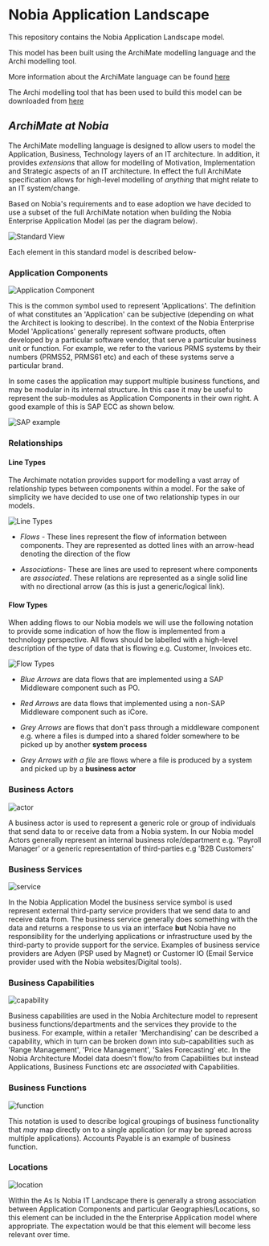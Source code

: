# **Nobia Application Landscape**

This repository contains the Nobia Application Landscape model.

This model has been built using the ArchiMate modelling language and the Archi modelling tool.

More information about the ArchiMate language can be found [here](http://pubs.opengroup.org/architecture/archimate3-doc/toc.html)

The Archi modelling tool that has been used to build this model can be downloaded from [here](https://www.archimatetool.com/)

## *ArchiMate at Nobia* ##

The ArchiMate modelling language is designed to allow users to model the Application, Business, Technology layers of an IT architecture. In addition, it provides *extensions* that allow for modelling of Motivation, Implementation and Strategic aspects of an IT architecture. In effect the full ArchiMate specification allows for high-level modelling of *anything* that might relate to an IT system/change.

Based on Nobia's requirements and to ease adoption we have decided to use a subset of the full ArchiMate notation when building the Nobia Enterprise Application Model (as per the diagram below).

![Standard View](./archi_images/standard_view.jpg)

Each element in this standard model is described below-

### Application Components ####

![Application Component](./archi_images/application_component.jpg)

This is the common symbol used to represent 'Applications'. The definition of what constitutes an 'Application' can be subjective (depending on what the Architect is looking to describe). In the context of the Nobia Enterprise Model 'Applications' generally represent software products, often developed by a particular software vendor, that serve a particular business unit or function. For example, we refer to the various PRMS systems by their numbers (PRMS52, PRMS61 etc) and each of these systems serve a particular brand. 

In some cases the application may support multiple business functions, and may be modular in its internal structure. In this case it may be useful to represent the sub-modules as Application Components in their own right. A good example of this is SAP ECC as shown below.

![SAP example](./archi_images/sap_example.jpg)

### Relationships ###

#### Line Types ####

The Archimate notation provides support for modelling a vast array of relationship types between components within a model.
For the sake of simplicity we have decided to use one of two relationship types in our models.

![Line Types](./archi_images/lines.jpg)

- *Flows* - These lines represent the flow of information between components. They are represented as dotted lines with an arrow-head denoting the direction of the flow

- *Associations*- These are lines are used to represent where components are *associated*. These relations are represented as a single solid line with no directional arrow (as this is just a generic/logical link).

#### Flow Types ####

When adding flows to our Nobia models we will use the following notation to provide some indication of how the flow is implemented from a technology perspective. All flows should be labelled with a high-level description of the type of data that is flowing e.g. Customer, Invoices etc.

![Flow Types](./archi_images/flows.jpg)

- *Blue Arrows* are data flows that are implemented using a SAP Middleware component such as PO. 

- *Red Arrows* are data flows that implemented using a non-SAP Middleware component such as iCore.

- *Grey Arrows* are flows that don't pass through a middleware component e.g. where a files is dumped into a shared folder somewhere to be picked up by another **system process**

- *Grey Arrows with a file* are flows where a file is produced by a system and picked up by a **business actor**


### Business Actors ###

![actor](./archi_images/actor.jpg)

A business actor is used to represent a generic role or group of individuals that send data to or receive data from a Nobia system. In our Nobia model Actors generally represent an internal business role/department e.g. 'Payroll Manager' or a generic representation of third-parties e.g 'B2B Customers'

### Business Services ###

![service](./archi_images/service.jpg)

In the Nobia Application Model the business service symbol is used represent external third-party service providers that we send data to and receive data from. The business service generally does something with the data and returns a response to us via an interface **but** Nobia have no responsibility for the underlying applications or infrastructure used by the third-party to provide support for the service. Examples of business service providers are Adyen (PSP used by Magnet) or Customer IO (Email Service provider used with the Nobia websites/Digital tools).

### Business Capabilities ###

![capability](./archi_images/capability.jpg)

Business capabilities are used in the Nobia Architecture model to represent business functions/departments and the services they provide to the business. For example, within a retailer 'Merchandising' can be described a capability, which in turn can be broken down into sub-capabilities such as 'Range Management', 'Price Management', 'Sales Forecasting' etc. In the Nobia Architecture Model data doesn't flow/to from Capabilities but instead Applications, Business Functions etc are *associated* with Capabilities.

### Business Functions ###

![function](./archi_images/function.jpg)

This notation is used to describe logical groupings of business functionality that *may* map directly on to a single application (or may be spread across multiple applications). Accounts Payable is an example of business function.

### Locations ###

![location](./archi_images/location.jpg)

Within the As Is Nobia IT Landscape there is generally a strong association between Application Components and particular Geographies/Locations, so this element can be included in the the Enterprise Application model where appropriate. The expectation would be that this element will become less relevant over time.







